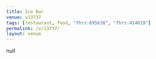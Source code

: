 ```yaml
---
title: Ice Bar
venue: v13737
tags: [restaurant, food, "fhrs:695638", "fhrs:414619"]
permalink: /v/13737/
layout: venue
---
```

null